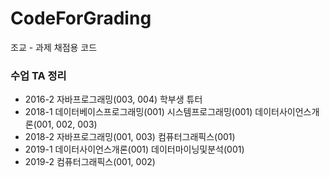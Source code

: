 # CodeForGrading

조교 - 과제 채점용 코드

### 수업 TA 정리
- 2016-2 
  자바프로그래밍(003, 004) 학부생 튜터
- 2018-1 
  데이터베이스프로그래밍(001)
  시스템프로그래밍(001)
  데이터사이언스개론(001, 002, 003)
- 2018-2 
  자바프로그래밍(001, 003)
  컴퓨터그래픽스(001)
- 2019-1 
  데이터사이언스개론(001)
  데이터마이닝및분석(001)
- 2019-2 
  컴퓨터그래픽스(001, 002)
